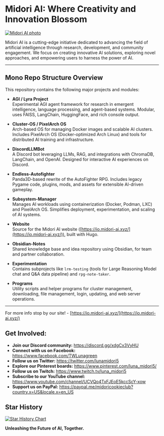 # Midori AI: Where Creativity and Innovation Blossom

[![Midori AI photo](https://tea-cup.midori-ai.xyz/download/logo_color1.png)](https://io.midori-ai.xyz/)

Midori AI is a cutting-edge initiative dedicated to advancing the field of artificial intelligence through research, development, and community engagement. We focus on creating innovative AI solutions, exploring novel approaches, and empowering users to harness the power of AI.

---

## Mono Repo Structure Overview

This repository contains the following major projects and modules:

- **AGI / Lyra Project**  
  Experimental AGI agent framework for research in emergent intelligence, language processing, and agent-based systems. Modular, uses FAISS, LangChain, HuggingFace, and rich console output.

- **Cluster-OS / PixelArch OS**  
  Arch-based OS for managing Docker images and scalable AI clusters. Includes PixelArch OS (Docker-optimized Arch Linux) and tools for distributed AI training and infrastructure.

- **DiscordLLMBot**  
  A Discord bot leveraging LLMs, RAG, and integrations with ChromaDB, LangChain, and OpenAI. Designed for interactive AI experiences on Discord.

- **Endless-Autofighter**  
  Panda3D-based rewrite of the AutoFighter RPG. Includes legacy Pygame code, plugins, mods, and assets for extensible AI-driven gameplay.

- **Subsystem-Manager**  
  Manages AI workloads using containerization (Docker, Podman, LXC) and PixelArch OS. Simplifies deployment, experimentation, and scaling of AI systems.

- **Website**  
  Source for the Midori AI website ([https://io.midori-ai.xyz/](https://io.midori-ai.xyz/)), built with Hugo.

- **Obsidian-Notes**  
  Shared knowledge base and idea repository using Obsidian, for team and partner collaboration.

- **Experimentation**  
  Contains subprojects like `lrm-testing` (tools for Large Reasoning Model chat and Q&A data pipeline) and `rpg-note-taker`.

- **Programs**  
  Utility scripts and helper programs for cluster management, downloading, file management, login, updating, and web server operations.

---

For more info stop by our site! - [https://io.midori-ai.xyz/](https://io.midori-ai.xyz/)


## Get Involved:

* **Join our Discord community:** https://discord.gg/xdgCx3VyHU
* **Connect with us on Facebook:** https://www.facebook.com/TWLunagreen
* **Follow us on Twitter:** https://twitter.com/lunamidori5
* **Explore our Pinterest boards:** https://www.pinterest.com/luna_midori5/
* **Follow us on Twitch:** https://www.twitch.tv/luna_midori5
* **Subscribe to our YouTube channel:** https://www.youtube.com/channel/UCVQo4TxFJEoE5kccScY-xow
* **Support us on PayPal:** https://paypal.me/midoricookieclub?country.x=US&locale.x=en_US

## Star History

<a href="https://star-history.com/#Midori-AI-OSS/Midori-AI&Timeline">
 <picture>
   <source media="(prefers-color-scheme: dark)" srcset="https://api.star-history.com/svg?repos=Midori-AI-OSS/Midori-AI&type=Timeline&theme=dark" />
   <source media="(prefers-color-scheme: light)" srcset="https://api.star-history.com/svg?repos=Midori-AI-OSS/Midori-AI&type=Timeline" />
   <img alt="Star History Chart" src="https://api.star-history.com/svg?repos=Midori-AI-OSS/Midori-AI&type=Timeline" />
 </picture>
</a>

**Unleashing the Future of AI, Together.**
